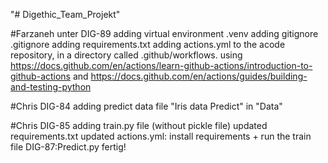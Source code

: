 "# Digethic_Team_Projekt" 

#Farzaneh unter DIG-89
adding virtual environment .venv
adding gitignore .gitignore
adding requirements.txt
adding actions.yml to the acode repository, in a directory called .github/workflows.
using https://docs.github.com/en/actions/learn-github-actions/introduction-to-github-actions
and     https://docs.github.com/en/actions/guides/building-and-testing-python

#Chris DIG-84
adding predict data file "Iris data Predict" in "Data"


#Chris DIG-85
adding train.py file (without pickle file)
updated requirements.txt
updated actions.yml: install requirements + run the train file
DIG-87:Predict.py fertig!
